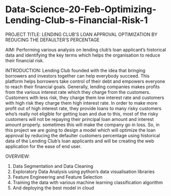 # Data-Science-20-Feb-Optimizing-Lending-Club-s-Financial-Risk-1

PROJECT TITLE: 
LENDING CLUB'S LOAN APPROVAL OPTIMIZATION BY REDUCING THE DEFAULTER’S PERCENTAGE

AIM: 
Performing various analysis on lending club’s loan applicant’s historical data and identifying the key terms which helps the organisation to reduce their financial risk. 

INTRODUCTION:
	Lending Club founded with the idea that bringing borrowers and investors together can help everybody succeed. This platform helps borrowers take control of their debt and empowers everyone to reach their financial goals. Generally, lending companies makes profits from the various interest rate which they charge from the customers. Customers with less risk, they charge them low interest rate and customers with high risk they charge them high interest rate.  In order to make more profit out of high interest rate, they provide loans to many risky customers who’s really not eligible for getting loan and due to this, most of the risky customers will not be repaying their principal loan amount and interest amount properly. sometimes this will make the company go in loss.   So, in this project we are going to design a model which will optimize the loan approval by reducing the defaulter customers percentage using historical data of the Lending Club’s loan applicants and will be creating the web application for the ease of end user.

OVERVIEW:
  1. Data Segmentation and Data Cleaning
  2. Exploratory Data Analysis using python’s data visualisation libraries
  3. Feature Engineering and Feature Selection
  4. Training the data with various machine learning classification algorithm
  5. And deploying the best model in cloud
